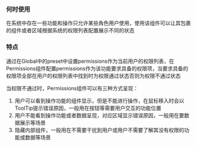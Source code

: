 ### 何时使用

在系统中存在一些功能和操作只允许某些角色用户使用，使用该组件可以让其包裹的组件或者区域根据系统的权限列表配置展示不同的状态

### 特点

通过在Global中的preset中设置permissions作为当前用户的权限列表，在Permissions组件配置permissions作为该功能要求具备的权限项，当要求具备的权限项全部在用户的权限列表中找到时为权限通过状态否则为权限不通过状态

当权限不通过时，Permissions组件可以有三种方式呈现：

1. 用户可以看到操作功能的组件显示，但是不能进行操作，在鼠标移入时会以ToolTip提示错误原因，一般用在按钮等需要用户交互的功能位置
2. 用户不能看到操作功能或者数据呈现，对应区域显示错误原因，一般用在要数据展示等场景
3. 隐藏内部组件，一般用在不需要干扰到用户或用户不需要了解其没有权限的功能或数据等场景